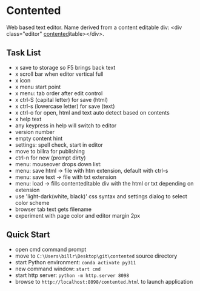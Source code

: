 # Contented

Web based text editor. Name derived from a content editable div: &lt;div class="editor" <u>contented</u>itable&gt;&lt;/div&gt;.

## Task List

- x save to storage so F5 brings back text
- x scroll bar when editor vertical full
- x icon
- x menu start point
- x menu: tab order after edit control
- x ctrl-S (capital letter) for save (html)
- x ctrl-s (lowercase letter) for save (text)
- x ctrl-o for open, html and text auto detect based on contents
- x help text
- any keypress in help will switch to editor
- version number
- empty content hint
- settings: spell check, start in editor
- move to billra for publishing
- ctrl-n for new (prompt dirty)
- menu: mouseover drops down list:
- menu: save html -> file with htm extension, default with ctrl-s
- menu: save text -> file with txt extension
- menu: load -> fills contenteditable div with the html or txt depending on extension
- use 'light-dark(white, black)' css syntax and settings dialog to select color scheme
- browser tab text gets filename
- experiment with page color and editor margin 2px

## Quick Start

- open cmd command prompt
- move to `C:\Users\billr\Desktop\git\contented` source directory
- start Python environment: `conda activate py311`
- new command window: `start cmd`
- start http server: `python -m http.server 8098`
- browse to `http://localhost:8098/contented.html` to launch application

